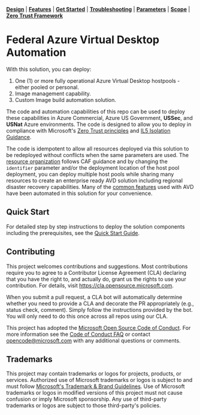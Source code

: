 [**Design**](docs/design.md) | [**Features**](docs/features.md) | [**Get Started**](docs/quickStart.md) | [**Troubleshooting**](docs/troubleshooting.md) | [**Parameters**](docs/parameters.md) | [**Scope**](docs/scope.md) | [**Zero Trust Framework**](docs/zeroTrustFramework.md)

# Federal Azure Virtual Desktop Automation

With this solution, you can deploy:

1. One (1) or more fully operational Azure Virtual Desktop hostpools - either pooled or personal.
2. Image management capability.
3. Custom Image build automation solution.

The code and automation capabilities of this repo can be used to deploy these capabilities in Azure Commercial, Azure US Government, **USSec**, and **USNat** Azure environments. The code is designed to allow you to deploy in compliance with Microsoft's [Zero Trust principles](https://learn.microsoft.com/security/zero-trust/azure-infrastructure-avd) and [IL5 Isolation Guidance](https://learn.microsoft.com/en-us/azure/azure-government/documentation-government-impact-level-5).

The code is idempotent to allow all resources deployed via this solution to be redeployed without conflicts when the same parameters are used. The [resource organization](docs/design.md) follows CAF guidance and by changing the `identifier` parameter and/or the deployment location of the host pool deployment, you can deploy multiple host pools while sharing many resources to create an enterprise ready AVD solution including regional disaster recovery capabilities. Many of the [common features](docs/features.md) used with AVD have been automated in this solution for your convenience.

## Quick Start

For detailed step by step instructions to deploy the solution components including the prerequisites, see the [Quick Start Guide](docs/quickStart.md).

## Contributing

This project welcomes contributions and suggestions.  Most contributions require you to agree to a
Contributor License Agreement (CLA) declaring that you have the right to, and actually do, grant us
the rights to use your contribution. For details, visit https://cla.opensource.microsoft.com.

When you submit a pull request, a CLA bot will automatically determine whether you need to provide
a CLA and decorate the PR appropriately (e.g., status check, comment). Simply follow the instructions
provided by the bot. You will only need to do this once across all repos using our CLA.

This project has adopted the [Microsoft Open Source Code of Conduct](https://opensource.microsoft.com/codeofconduct/).
For more information see the [Code of Conduct FAQ](https://opensource.microsoft.com/codeofconduct/faq/) or
contact [opencode@microsoft.com](mailto:opencode@microsoft.com) with any additional questions or comments.

## Trademarks

This project may contain trademarks or logos for projects, products, or services. Authorized use of Microsoft 
trademarks or logos is subject to and must follow 
[Microsoft's Trademark & Brand Guidelines](https://www.microsoft.com/en-us/legal/intellectualproperty/trademarks/usage/general).
Use of Microsoft trademarks or logos in modified versions of this project must not cause confusion or imply Microsoft sponsorship.
Any use of third-party trademarks or logos are subject to those third-party's policies.
